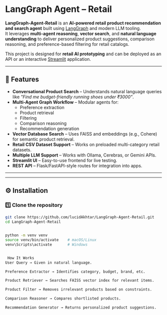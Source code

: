 # LangGraph Agent – Retail

**LangGraph-Agent-Retail** is an **AI-powered retail product recommendation and search agent** built using [LangGraph](https://github.com/langchain-ai/langgraph) and modern LLM tooling.  
It leverages **multi-agent reasoning**, **vector search**, and **natural language understanding** to deliver personalized product suggestions, comparison reasoning, and preference-based filtering for retail catalogs.

This project is designed for **retail AI prototyping** and can be deployed as an API or an interactive [Streamlit](https://streamlit.io) application.

---

## 🚀 Features

- **Conversational Product Search** – Understands natural language queries like _"Find me budget-friendly running shoes under ₹3000"_.
- **Multi-Agent Graph Workflow** – Modular agents for:
  - Preference extraction
  - Product retrieval
  - Filtering
  - Comparison reasoning
  - Recommendation generation
- **Vector Database Search** – Uses FAISS and embeddings (e.g., Cohere) for semantic product retrieval.
- **Retail CSV Dataset Support** – Works on preloaded multi-category retail datasets.
- **Multiple LLM Support** – Works with Ollama, Cerebras, or Gemini APIs.
- **Streamlit UI** – Easy-to-use frontend for live testing.
- **REST API** – Flask/FastAPI-style routes for integration into apps.

---


---

## ⚙️ Installation

### 1️⃣ Clone the repository
```bash
git clone https://github.com/lucidAkhtar/LangGraph-Agent-Retail.git
cd LangGraph-Agent-Retail


python -m venv venv
source venv/bin/activate    # macOS/Linux
venv\Scripts\activate       # Windows


 How It Works
User Query → Given in natural language.

Preference Extractor → Identifies category, budget, brand, etc.

Product Retriever → Searches FAISS vector index for relevant items.

Product Filter → Removes irrelevant products based on constraints.

Comparison Reasoner → Compares shortlisted products.

Recommendation Generator → Returns personalized product suggestions.


